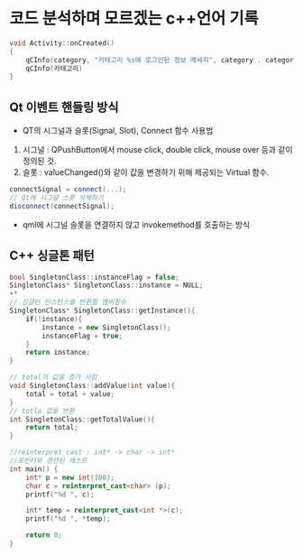 # 코드 분석하며 모르겠는 c++언어 기록
```c++
void Activity::onCreated()
{
    qCInfo(category, "카테고리 %s에 로그인된 정보 메세지", category . categoryName()); //정보 메세지를 카테고리에 기록한다.
    qCInfo(카테고리)
}
```

## Qt 이벤트 핸들링 방식
+ QT의 시그널과 슬롯(Signal, Slot), Connect 함수 사용법
1. 시그널 : QPushButton에서 mouse click, double click, mouse over 등과 같이 정의된 것.
2. 슬롯 : valueChanged()와 같이 값을 변경하기 위해 제공되는 Virtual 함수.
```c++
connectSignal = connect(...);
// Qt에 시그널 스롯 삭제하기
disconnect(connectSignal);
```
- qml에 시그널 슬롯을 연결하지 않고 invokemethod를 호출하는 방식


## C++ 싱글톤 패턴
```c++
bool SingletonClass::instanceFlag = false;
SingletonClass* SingletonClass::instance = NULL;
+*
// 싱글턴 인스턴스를 반환할 멤버함수
SingletonClass* SingletonClass::getInstance(){
	if(!instance){
		instance = new SingletonClass();
		instanceFlag = true;
	}
	return instance;
}

// total의 값을 증가 시킴
void SingletonClass::addValue(int value){
	total = total + value;
}
// totla 값을 반환
int SingletonClass::getTotalValue(){
	return total;
}

//reinterpret_cast : int* -> char -> int*
//포인터와 관련된 캐스트
int main() {
    int* p = new int(100);
    char c = reinterpret_cast<char> (p);
    printf("%d ", c);

    int* temp = reinterpret_cast<int *>(c);
    printf("%d ", *temp);

    return 0;
}
```
